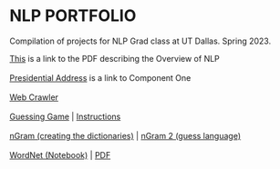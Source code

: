 # NLP PORTFOLIO
Compilation of projects for NLP Grad class at UT Dallas. Spring 2023.

[This](Overview_of_NLP.pdf) is a link to the PDF describing the Overview of NLP
<br />
<br />
[Presidential Address](component_one) is a link to Component One
<br />
<br />
[Web Crawler](web_crawler/crawler.py)
<br />
<br />
[Guessing Game](guessing_game/guessing_game.py) | [Instructions](guessing_game/guessing_game_instructions.pdf)
<br />
<br />
[nGram (creating the dictionaries)](ngrams/ngrams.py) | [nGram 2 (guess language)](ngrams/ngrams_2.py)
<br />
<br />
[WordNet (Notebook)](wordnet/wordnet.ipynb) | [PDF](wordnet/wordnet.pdf)
<br />
<br />
